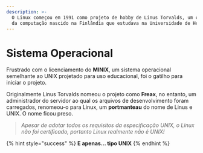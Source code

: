 ```yaml
---
description: >-
  O Linux começou em 1991 como projeto de hobby de Linus Torvalds, um cientista
  da computação nascido na Finlândia que estudava na Universidade de Helsinque.
---
```


# Sistema Operacional

Frustrado com o licenciamento do **MINIX**, um sistema operacional semelhante ao UNIX projetado para uso educacional, foi o gatilho para iniciar o projeto.&#x20;

Originalmente Linus Torvalds nomeou o projeto como **Freax**, no entanto, um administrador do servidor ao qual os arquivos de desenvolvimento foram carregados, renomeou-o para Linux, um **portmanteau** do nome de Linus e UNIX. O nome ficou preso.

> _Apesar de adotar todos os requisitos da especificação UNIX, o Linux não foi certificado, portanto Linux realmente não é UNIX!_

{% hint style="success" %}
**E apenas... tipo UNIX**
{% endhint %}
